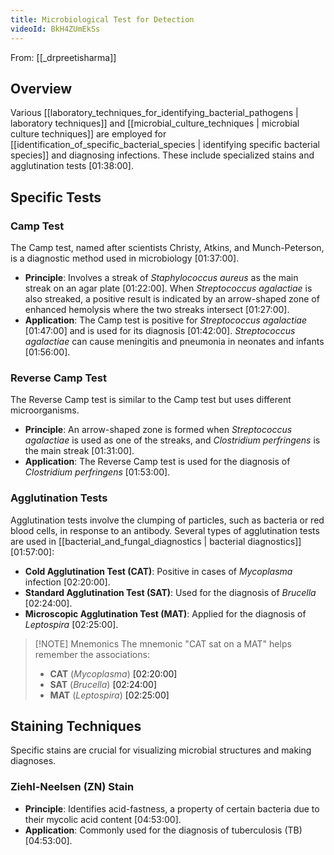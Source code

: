 ```yaml
---
title: Microbiological Test for Detection
videoId: BkH4ZUmEkSs
---
```


From: [[_drpreetisharma]] <br/> 

## Overview
Various [[laboratory_techniques_for_identifying_bacterial_pathogens | laboratory techniques]] and [[microbial_culture_techniques | microbial culture techniques]] are employed for [[identification_of_specific_bacterial_species | identifying specific bacterial species]] and diagnosing infections. These include specialized stains and agglutination tests <a class="yt-timestamp" data-t="01:38:00">[01:38:00]</a>.

## Specific Tests

### Camp Test
The Camp test, named after scientists Christy, Atkins, and Munch-Peterson, is a diagnostic method used in microbiology <a class="yt-timestamp" data-t="01:37:00">[01:37:00]</a>.

*   **Principle**: Involves a streak of *Staphylococcus aureus* as the main streak on an agar plate <a class="yt-timestamp" data-t="01:22:00">[01:22:00]</a>. When *Streptococcus agalactiae* is also streaked, a positive result is indicated by an arrow-shaped zone of enhanced hemolysis where the two streaks intersect <a class="yt-timestamp" data-t="01:27:00">[01:27:00]</a>.
*   **Application**: The Camp test is positive for *Streptococcus agalactiae* <a class="yt-timestamp" data-t="01:47:00">[01:47:00]</a> and is used for its diagnosis <a class="yt-timestamp" data-t="01:42:00">[01:42:00]</a>. *Streptococcus agalactiae* can cause meningitis and pneumonia in neonates and infants <a class="yt-timestamp" data-t="01:56:00">[01:56:00]</a>.

### Reverse Camp Test
The Reverse Camp test is similar to the Camp test but uses different microorganisms.

*   **Principle**: An arrow-shaped zone is formed when *Streptococcus agalactiae* is used as one of the streaks, and *Clostridium perfringens* is the main streak <a class="yt-timestamp" data-t="01:31:00">[01:31:00]</a>.
*   **Application**: The Reverse Camp test is used for the diagnosis of *Clostridium perfringens* <a class="yt-timestamp" data-t="01:53:00">[01:53:00]</a>.

### Agglutination Tests
Agglutination tests involve the clumping of particles, such as bacteria or red blood cells, in response to an antibody. Several types of agglutination tests are used in [[bacterial_and_fungal_diagnostics | bacterial diagnostics]] <a class="yt-timestamp" data-t="01:57:00">[01:57:00]</a>:

*   **Cold Agglutination Test (CAT)**: Positive in cases of *Mycoplasma* infection <a class="yt-timestamp" data-t="02:20:00">[02:20:00]</a>.
*   **Standard Agglutination Test (SAT)**: Used for the diagnosis of *Brucella* <a class="yt-timestamp" data-t="02:24:00">[02:24:00]</a>.
*   **Microscopic Agglutination Test (MAT)**: Applied for the diagnosis of *Leptospira* <a class="yt-timestamp" data-t="02:25:00">[02:25:00]</a>.

> [!NOTE] Mnemonics
> The mnemonic "CAT sat on a MAT" helps remember the associations:
> *   **CAT** (*Mycoplasma*) <a class="yt-timestamp" data-t="02:20:00">[02:20:00]</a>
> *   **SAT** (*Brucella*) <a class="yt-timestamp" data-t="02:24:00">[02:24:00]</a>
> *   **MAT** (*Leptospira*) <a class="yt-timestamp" data-t="02:25:00">[02:25:00]</a>

## Staining Techniques
Specific stains are crucial for visualizing microbial structures and making diagnoses.

### Ziehl-Neelsen (ZN) Stain
*   **Principle**: Identifies acid-fastness, a property of certain bacteria due to their mycolic acid content <a class="yt-timestamp" data-t="04:53:00">[04:53:00]</a>.
*   **Application**: Commonly used for the diagnosis of tuberculosis (TB) <a class="yt-timestamp" data-t="04:53:00">[04:53:00]</a>.